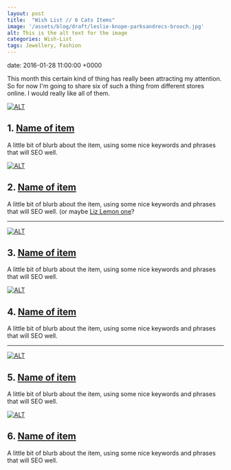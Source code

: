 ```yaml
---
layout: post
title:  "Wish List // 6 Cats Items"
image: '/assets/blog/draft/leslie-knope-parksandrecs-brooch.jpg'
alt: This is the alt text for the image
categories: Wish-List
tags: Jewellery, Fashion
---
```


date:   2016-01-28 11:00:00 +0000

This month this certain kind of thing has really been attracting my attention. So for now I'm going to share six of such a thing from different stores online. I would really like all of them.

<div class="row">
	<div class="col-md-6">
		<a href="https://www.etsy.com/listing/61584138/book-brooch-available-in-8-different" title=""><img src="/assets/blog/draft/open-book-wooden-brooch.jpg" alt="ALT"></a>
		<h2>1. <a href="https://www.etsy.com/listing/61584138/book-brooch-available-in-8-different">Name of item</a></h2>
		<p>A little bit of blurb about the item, using some nice keywords and phrases that will SEO well.</p>
	</div>
	<div class="col-md-6">
		<a href="http://shopkategabrielle.com/collections/brooches/products/leslie-knope-brooch-1" title=""><img src="/assets/blog/draft/leslie-knope-parksandrecs-brooch.jpg" alt="ALT"></a>
		<h2>2. <a href="http://shopkategabrielle.com/collections/brooches/products/leslie-knope-brooch-1">Name of item</a></h2>
		<p>A little bit of blurb about the item, using some nice keywords and phrases that will SEO well. (or maybe <a href="http://shopkategabrielle.com/collections/brooches/products/liz-lemon-brooch-1)" title="">Liz Lemon one</a>?</p>
	</div>
</div>

* * *

<div class="row">
	<div class="col-md-6">
		<a href="https://www.etsy.com/listing/201633708/tea-and-books-wooden-brooch-pin-badge" title=""><img src="/assets/blog/draft/drink-tea-read-books-wooden-brooch.jpg" alt="ALT"></a>
		<h2>3. <a href="https://www.etsy.com/listing/201633708/tea-and-books-wooden-brooch-pin-badge">Name of item</a></h2>
		<p>A little bit of blurb about the item, using some nice keywords and phrases that will SEO well.</p>
	</div>
	<div class="col-md-6">
		<a href="http://shoptuesday.com/collections/pins/products/girls-pennant-pin" title=""><img src="/assets/blog/draft/rose-gold-girls-pin.jpg" alt="ALT"></a>
		<h2>4. <a href="http://shoptuesday.com/collections/pins/products/girls-pennant-pin">Name of item</a></h2>
		<p>A little bit of blurb about the item, using some nice keywords and phrases that will SEO well.</p>
	</div>
</div>

* * *

<div class="row">
	<div class="col-md-6">
		<a href="http://www.notonthehighstreet.com/katerowlandillustration/product/feminist-illustrated-wooden-brooch" title=""><img src="/assets/blog/draft/feminist-heart-star-wooden-brooch.jpg" alt="ALT"></a>
		<h2>5. <a href="http://www.notonthehighstreet.com/katerowlandillustration/product/feminist-illustrated-wooden-brooch">Name of item</a></h2>
		<p>A little bit of blurb about the item, using some nice keywords and phrases that will SEO well.</p>
	</div>
	<div class="col-md-6">
		<a href="http://hannahzakari.co.uk/collections/hug-a-porcupine/products/audrey-jeanne-pink-cat-lying-down-brooch" title=""><img src="/assets/blog/draft/gold-pink-cat-pin.jpg" alt="ALT"></a>
		<h2>6. <a href="http://hannahzakari.co.uk/collections/hug-a-porcupine/products/audrey-jeanne-pink-cat-lying-down-brooch">Name of item</a></h2>
		<p>A little bit of blurb about the item, using some nice keywords and phrases that will SEO well.</p>
	</div>
</div>
